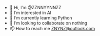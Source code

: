 - 👋 Hi, I’m @ZZNNYYNNZZ
- 👀 I’m interested in AI
- 🌱 I’m currently learning Python
- 💞️ I’m looking to collaborate on nothing
- 📫 How to reach me ZNYNZ@outlook.com

<!---
ZZNNYYNNZZ/ZZNNYYNNZZ is a ✨ special ✨ repository because its `README.md` (this file) appears on your GitHub profile.
You can click the Preview link to take a look at your changes.
--->
